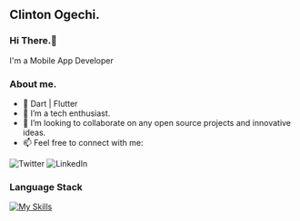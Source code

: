 ## Clinton Ogechi. 

### Hi There.👋 

I'm a Mobile App Developer

### About me.

- 🔭 Dart | Flutter
- 🌱 I’m a tech enthusiast.
- 👯 I’m looking to collaborate on any open source projects and innovative ideas.
- 📫 Feel free to connect with me:


![Twitter](https://img.shields.io/badge/Twitter-%231DA1F2.svg?style=for-the-badge&logo=Twitter&logoColor=white) ![LinkedIn](https://img.shields.io/badge/linkedin-%230077B5.svg?style=for-the-badge&logo=linkedin&logoColor=white)

### Language Stack

[![My Skills](https://skillicons.dev/icons?i=dart,flutter,firebase,git,github,linux,bash,html,css,bootstrap,aws)](https://skillicons.dev)


